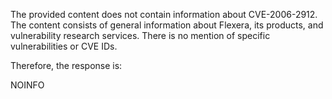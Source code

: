 The provided content does not contain information about CVE-2006-2912. The content consists of general information about Flexera, its products, and vulnerability research services. There is no mention of specific vulnerabilities or CVE IDs.

Therefore, the response is:

NOINFO